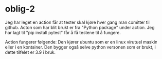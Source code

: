 # oblig-2

Jeg har leget en action får at tester skal kjøre hver gang man comitter til github. 
Acton som har blit brukt er fra "Python package" under action. 
Jeg har lagt til "pip install pytest" får å få testene til å fungere. 

Action fungerer følgende: 
Den kjører ubuntu som er en linux virutuel maskin eller i en kontainer.
Den bygger også selve python versonen som er brukt, i dette tilfelet er 3.9 i bruk. 

